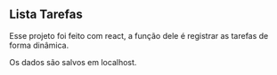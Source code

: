 ## Lista Tarefas

Esse projeto foi feito com react, a função dele é registrar as tarefas de forma dinâmica.

Os dados são salvos em localhost. 
